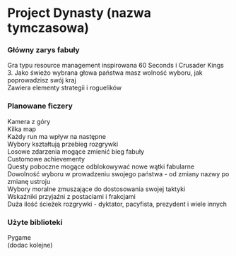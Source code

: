 # Project Dynasty (nazwa tymczasowa)

### Główny zarys fabuły
Gra typu resource management inspirowana 60 Seconds i Crusader Kings 3. Jako świeżo wybrana głowa państwa masz wolność wyboru, jak poprowadzisz swój kraj<br>
Zawiera elementy strategii i roguelików<br>

### Planowane ficzery
Kamera z góry<br>
Kilka map<br>
Każdy run ma wpływ na następne<br>
Wybory kształtują przebieg rozgrywki<br>
Losowe zdarzenia mogące zmienić bieg fabuły<br>
Customowe achievementy<br>
Questy poboczne mogące odblokowywać nowe wątki fabularne<br>
Dowolność wyboru w prowadzeniu swojego państwa - od zmiany nazwy po zmianę ustroju<br>
Wybory moralne zmuszające do dostosowania swojej taktyki<br>
Wskaźniki przyjaźni z postaciami i frakcjami<br>
Duża ilość ścieżek rozgrywki - dyktator, pacyfista, prezydent i wiele innych<br>

### Użyte biblioteki
Pygame<br>
(dodac kolejne)

